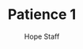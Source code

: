 ---
image: /assets/img/kl/kl_patience_1.png
title: Patience 1
number: 1
categories:
  - Meditations
  - Virtues
  - Patience
author: Hope Staff
notes: Patience 1
embed: >-
  <iframe style="border-radius:12px" src="https://open.spotify.com/embed/episode/3Oy5fC7PUm1xi6HSzsRPJu?utm_source=generator" width="100%" height="352" frameBorder="0" allowfullscreen="" allow="autoplay; clipboard-write; encrypted-media; fullscreen; picture-in-picture" loading="lazy"></iframe>
transcript: >-
  SOME LINES OF TEXT START HERE
---